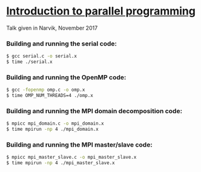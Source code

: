 # [Introduction to parallel programming](http://cicero.xyz/v2/remark/github/stigrj/parallel-programming-talk/narvik/talk.mkd/)
Talk given in Narvik, November 2017

### Building and running the serial code:
```bash
$ gcc serial.c -o serial.x
$ time ./serial.x
```

### Building and running the OpenMP code:
```bash
$ gcc -fopenmp omp.c -o omp.x
$ time OMP_NUM_THREADS=4 ./omp.x
```

### Building and running the MPI domain decomposition code:
```bash
$ mpicc mpi_domain.c -o mpi_domain.x
$ time mpirun -np 4 ./mpi_domain.x
```

### Building and running the MPI master/slave code:
```bash
$ mpicc mpi_master_slave.c -o mpi_master_slave.x
$ time mpirun -np 4 ./mpi_master_slave.x
```
